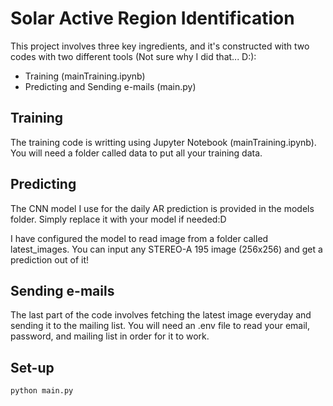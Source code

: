 # Solar Active Region Identification

This project involves three key ingredients, and it's constructed with two codes with two different tools (Not sure why I did that... D:):

- Training (mainTraining.ipynb)
- Predicting and Sending e-mails (main.py)

## Training

The training code is writting using Jupyter Notebook (mainTraining.ipynb). You will need a folder called data to put all your training data.

## Predicting

The CNN model I use for the daily AR prediction is provided in the models folder. Simply replace it with your model if needed:D

I have configured the model to read image from a folder called latest_images. You can input any STEREO-A 195 image (256x256) and get a prediction out of it!

## Sending e-mails

The last part of the code involves fetching the latest image everyday and sending it to the mailing list. You will need an .env file to read your email, password, and mailing list in order for it to work.

## Set-up

```
python main.py
```